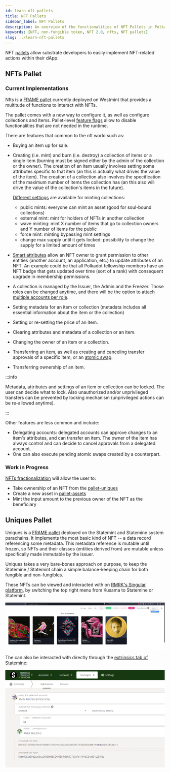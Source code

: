 ```yaml
---
id: learn-nft-pallets
title: NFT Pallets
sidebar_label: NFT Pallets
description: An overview of the functionalities of NFT Pallets in Polkadot Ecosystem.
keywords: [NFT, non-fungible token, NFT 2.0, nfts, NFT pallets]
slug: ../learn-nft-pallets
---
```


NFT [pallets](http://localhost:3000/docs/learn-extrinsics#pallets-and-extrinsics) allow substrate
developers to easily implement NFT-related actions within their dApp.

## NFTs Pallet

### Current Implementations

Nfts is a [FRAME pallet](https://polkadot.js.org/docs/substrate/extrinsics#nfts) currently deployed
on Westmint that provides a multitude of functions to interact with NFTs.

The pallet comes with a new way to configure it, as well as configure collections and items.
Pallet-level [feature flags](https://github.com/paritytech/substrate/pull/12367) allow to disable
functionalities that are not needed in the runtime.

There are features that common to the nft world such as:

- Buying an item up for sale.
- Creating (i.e. mint) and burn (i.e. destroy) a collection of items or a single item (burning must
  be signed either by the admin of the collection or the owner). The creation of an item usually
  involves setting some attributes specific to that item (an this is actually what drives the value
  of the item). The creation of a collection also involves the specification of the maximum number
  of items the collection has (an this also will drive the value of the collection's items in the
  future).

  [Different settings](https://github.com/paritytech/substrate/pull/12483) are available for minting
  collections:

  - public mints: everyone can mint an asset (good for soul-bound collections)
  - external mint: mint for holders of NFTs in another collection
  - wave minting: mint X number of items that go to collection owners and Y number of items for the
    public
  - force mint: minting bypassing mint settings
  - change max supply until it gets locked: possibility to change the supply for a limited amount of
    times

- [Smart attributes](https://github.com/paritytech/substrate/pull/12702) allow an NFT owner to grant
  permission to other entities (another account, an application, etc.) to update attributes of an
  NFT. An example could be that all Polkadot fellowship members have an NFT badge that gets updated
  over time (sort of a rank) with consequent upgrade in membership permissions.
- A collection is managed by the Issuer, the Admin and the Freezer. Those roles can be changed
  anytime, and there will be the option to attach
  [multiple accounts per role](https://github.com/paritytech/substrate/pull/12437).
- Setting metadata for an item or collection (metadata includes all essential information about the
  item or the collection)
- Setting or re-setting the price of an item.
- Clearing attributes and metadata of a collection or an item.
- Changing the owner of an item or a collection.
- Transferring an item, as well as creating and canceling transfer approvals of a specific item, or
  an [atomic swap](https://github.com/paritytech/substrate/pull/12285).
- Transferring ownership of an item.

:::info

Metadata, attributes and settings of an item or collection can be locked. The user can decide what
to lock. Also unauthorized and/or unprivileged transfers can be prevented by locking mechanism
(unprivileged actions can be re-allowed anytime).

:::

Other features are less common and include:

- Delegating accounts: delegated accounts can approve changes to an item's attributes, and can
  transfer an item. The owner of the item has always control and can decide to cancel approvals from
  a delegated account.
- One can also execute pending atomic swaps created by a counterpart.

### Work in Progress

[NFTs fractionalization](https://github.com/paritytech/substrate/pull/12565) will allow the user to:

- Take ownership of an NFT from the [pallet-uniques](#uniques-pallet)
- Create a new asset in [pallet-assets](https://polkadot.js.org/docs/substrate/extrinsics#assets)
- Mint the input amount to the previous owner of the NFT as the beneficiary

## Uniques Pallet

Uniques is a [FRAME pallet](https://github.com/paritytech/substrate/tree/master/frame/uniques)
deployed on the Statemint and Statemine system parachains. It implements the most basic kind of NFT
-- a data record referencing some metadata. This metadata reference is mutable until frozen, so NFTs
and their classes (entities derived from) are mutable unless specifically made immutable by the
issuer.

Uniques takes a very bare-bones approach on purpose, to keep the Statemine / Statemint chain a
simple balance-keeping chain for both fungible and non-fungibles.

These NFTs can be viewed and interacted with on [RMRK's Singular platform](https://singular.app), by
switching the top right menu from Kusama to Statemine or Statemint.

![nft-statemine](../assets/nft/nft-statemine.png)

The can also be interacted with directly through the
[extrinsics tab of Statemine](https://polkadot.js.org/apps/?rpc=wss%3A%2F%2Fkusama-statemine-rpc.paritytech.net#/extrinsics):

![uniques.png](../assets/nft/uniques.png)
